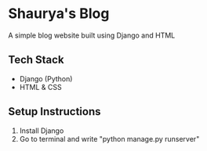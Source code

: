 # Shaurya's Blog

A simple blog website built using Django and HTML

## Tech Stack

- Django (Python)
- HTML & CSS

## Setup Instructions
1) Install Django
2) Go to terminal and write "python manage.py runserver"

